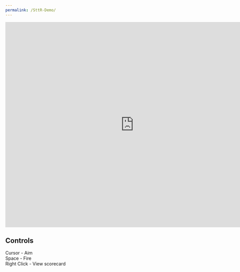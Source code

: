 ```yaml
---
permalink: /SttR-Demo/
---
```


<iframe src="https://banrescoding.github.io/Portfolio/Games/SticktotheRhythmWeb/" align="center" name="SttR" style="height:640px;width:800px;border:none;" title="SttR"></iframe>

## Controls  
Cursor - Aim  
Space - Fire  
Right Click - View scorecard
